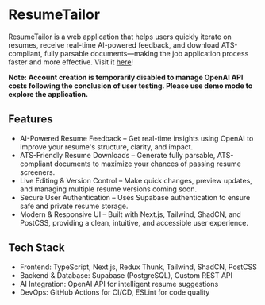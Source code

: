 # ResumeTailor
ResumeTailor is a web application that helps users quickly iterate on resumes, receive real-time AI-powered feedback, and download ATS-compliant, fully parsable documents—making the job application process faster and more effective. Visit it [here](https://resume-tailor-eta.vercel.app/)!

**Note: Account creation is temporarily disabled to manage OpenAI API costs following the conclusion of user testing. Please use demo mode to explore the application.** 

## Features
- AI-Powered Resume Feedback – Get real-time insights using OpenAI to improve your resume's structure, clarity, and impact.
- ATS-Friendly Resume Downloads – Generate fully parsable, ATS-compliant documents to maximize your chances of passing resume screeners.
- Live Editing & Version Control – Make quick changes, preview updates, and managing multiple resume versions coming soon.
- Secure User Authentication – Uses Supabase authentication to ensure safe and private resume storage.
- Modern & Responsive UI – Built with Next.js, Tailwind, ShadCN, and PostCSS, providing a clean, intuitive, and accessible user experience.

## Tech Stack
- Frontend: TypeScript, Next.js, Redux Thunk, Tailwind, ShadCN, PostCSS
- Backend & Database: Supabase (PostgreSQL), Custom REST API
- AI Integration: OpenAI API for intelligent resume suggestions
- DevOps: GitHub Actions for CI/CD, ESLint for code quality
